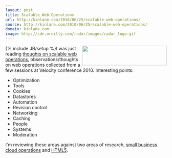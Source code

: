 ```yaml
---
layout: post
title: Scalable Web Operations
url: http://kinlane.com/2010/06/25/scalable-web-operations/
source: http://kinlane.com/2010/06/25/scalable-web-operations/
domain: kinlane.com
image: http://cdn.oreilly.com/radar/images/radar_logo.gif
---
```

{% include JB/setup %}<img class="alignnone c1" title="Radar Logo" src="http://cdn.oreilly.com/radar/images/radar_logo.gif" alt="" width="264" height="61" align="right" />I was just reading <a href="http://www.royans.net/arch/thoughts-on-scalable-web-operations/?utm_source=feedburner&amp;utm_medium=feed&amp;utm_campaign=Feed%3A+arch+%28Scalable+web+architectures%29&amp;utm_content=Google+Reader">thoughts on scalable web operations</a>, observations/thoughts on web operations collected from a few sessions at Velocity conference 2010. Interesting points:
<ul class="mainlist">
     <li>Optimization
     </li>
     <li>Tools
     </li>
     <li>Cookies
     </li>
     <li>Datastores
     </li>
     <li>Automation
     </li>
     <li>Revision control
     </li>
     <li>Networking
     </li>
     <li>Caching
     </li>
     <li>People
     </li>
     <li>Systems
     </li>
     <li>Moderation
     </li>
</ul>I'm reviewing these areas against two areas of research, <a href="http://www.kinlane.com/2010/06/amazon-cloud-small-business-setup/">small business cloud operations</a> and <a href="http://www.kinlane.com/category/html-5/">HTML5</a>.